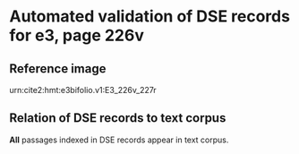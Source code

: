 # Automated validation of DSE records for e3, page 226v



## Reference image

urn:cite2:hmt:e3bifolio.v1:E3_226v_227r



## Relation of DSE records to text corpus

**All** passages indexed in DSE records appear in text corpus.



